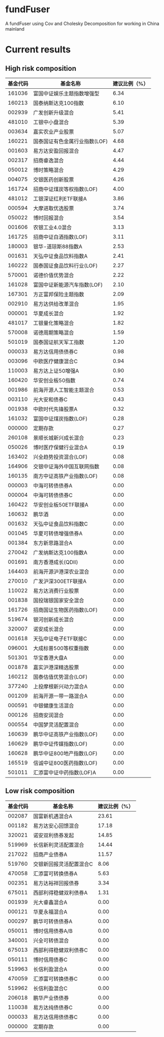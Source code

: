 # fundFuser
A fundFuser using Cov and Cholesky Decomposition for working in China mainland

# Current results
## High risk composition
|基金代码|基金名称|建议比例（%）|
|----|----|----|
| 161036 | 富国中证娱乐主题指数增强型         |  6.34 |
| 160213 | 国泰纳斯达克100指数                |  6.10 |
| 002939 | 广发创新升级混合                   |  5.41 |
| 481010 | 工银中小盘混合                     |  5.39 |
| 003634 | 嘉实农业产业股票                   |  5.07 |
| 160221 | 国泰国证有色金属行业指数(LOF)      |  4.68 |
| 001603 | 易方达安盈回报混合                 |  4.47 |
| 002317 | 招商睿逸混合                       |  4.44 |
| 050012 | 博时策略混合                       |  4.29 |
| 004075 | 交银医药创新股票                   |  4.26 |
| 161724 | 招商中证煤炭等权指数(LOF)          |  4.00 |
| 481012 | 工银深证红利ETF联接A               |  3.86 |
| 000594 | 大摩进取优选股票                   |  3.74 |
| 050022 | 博时回报混合                       |  3.54 |
| 001606 | 农银工业4.0混合                    |  3.13 |
| 161725 | 招商中证白酒指数(LOF)              |  3.11 |
| 180003 | 银华-道琼斯88指数A                 |  2.53 |
| 001631 | 天弘中证食品饮料指数A              |  2.41 |
| 160222 | 国泰国证食品饮料行业(LOF)          |  2.27 |
| 570001 | 诺德价值优势混合                   |  2.22 |
| 161028 | 富国中证新能源汽车指数(LOF)        |  2.10 |
| 167301 | 方正富邦保险主题指数               |  2.09 |
| 002910 | 易方达供给改革混合                 |  1.95 |
| 000001 | 华夏成长混合                       |  1.92 |
| 481017 | 工银量化策略混合                   |  1.82 |
| 570008 | 诺德周期策略混合                   |  1.59 |
| 501019 | 国泰国证航天军工指数               |  1.20 |
| 000033 | 易方达信用债债券C                  |  0.98 |
| 003096 | 中欧医疗健康混合C                  |  0.94 |
| 110003 | 易方达上证50增强A                  |  0.90 |
| 160420 | 华安创业板50指数                   |  0.74 |
| 001986 | 前海开源人工智能主题混合           |  0.53 |
| 003110 | 光大安和债券C                      |  0.43 |
| 001938 | 中欧时代先锋股票A                  |  0.32 |
| 161032 | 富国中证煤炭指数(LOF)              |  0.28 |
| 000000 | 定期存款                           |  0.27 |
| 260108 | 景顺长城新兴成长混合               |  0.23 |
| 050026 | 博时医疗保健行业混合A              |  0.19 |
| 163402 | 兴全趋势投资混合(LOF)              |  0.08 |
| 164906 | 交银中证海外中国互联网指数         |  0.08 |
| 160135 | 南方中证高铁产业指数(LOF)          |  0.08 |
| 000003 | 中海可转债债券A                    |  0.00 |
| 000004 | 中海可转债债券C                    |  0.00 |
| 160422 | 华安创业板50ETF联接A               |  0.00 |
| 160632 | 鹏华酒                             |  0.00 |
| 001632 | 天弘中证食品饮料指数C              |  0.00 |
| 001045 | 华夏可转债增强债券A                |  0.00 |
| 001384 | 东方新思路混合A                    |  0.00 |
| 270042 | 广发纳斯达克100指数A               |  0.00 |
| 001691 | 南方香港成长(QDII)                 |  0.00 |
| 164403 | 前海开源沪港深农业混合             |  0.00 |
| 270010 | 广发沪深300ETF联接A                |  0.00 |
| 110022 | 易方达消费行业股票                 |  0.00 |
| 001838 | 国投瑞银国家安全混合               |  0.00 |
| 161726 | 招商国证生物医药指数(LOF)          |  0.00 |
| 519674 | 银河创新成长混合                   |  0.00 |
| 320007 | 诺安成长混合                       |  0.00 |
| 001618 | 天弘中证电子ETF联接C               |  0.00 |
| 096001 | 大成标普500等权重指数              |  0.00 |
| 501301 | 华宝香港大盘A                      |  0.00 |
| 001878 | 嘉实沪港深精选股票                 |  0.00 |
| 160212 | 国泰估值优势混合(LOF)              |  0.00 |
| 377240 | 上投摩根新兴动力混合A              |  0.00 |
| 001209 | 前海开源一带一路混合A              |  0.00 |
| 000591 | 中银健康生活混合                   |  0.00 |
| 000126 | 招商安润混合                       |  0.00 |
| 000554 | 中国梦灵活配置混合                 |  0.00 |
| 160639 | 鹏华中证高铁产业指数(LOF)          |  0.00 |
| 160629 | 鹏华中证传媒指数(LOF)              |  0.00 |
| 160628 | 鹏华中证800地产指数(LOF)           |  0.00 |
| 165519 | 信诚中证800医药指数(LOF)           |  0.00 |
| 501011 | 汇添富中证中药指数(LOF)A           |  0.00 |

## Low risk composition
|基金代码|基金名称|建议比例（%）|
|----|----|----|
| 002087 | 国富新机遇混合A                    | 23.61 |
| 001182 | 易方达安心回馈混合                 | 17.18 |
| 320021 | 诺安双利债券发起                   | 14.85 |
| 519969 | 长信新利灵活配置混合               | 14.44 |
| 217022 | 招商产业债券A                      | 11.57 |
| 519760 | 交银新回报灵活配置混合C            |  8.06 |
| 470058 | 汇添富可转换债券A                  |  5.63 |
| 002351 | 易方达裕祥回报债券                 |  3.34 |
| 675011 | 西部利得稳健双利债券A              |  1.31 |
| 001939 | 光大睿鑫混合A                      |  0.00 |
| 000121 | 华夏永福混合A                      |  0.00 |
| 000297 | 鹏华可转债债券A                    |  0.00 |
| 050011 | 博时信用债券A/B                    |  0.00 |
| 340001 | 兴全可转债混合                     |  0.00 |
| 675013 | 西部利得稳健双利债券C              |  0.00 |
| 050111 | 博时信用债券C                      |  0.00 |
| 519963 | 长信利盈混合A                      |  0.00 |
| 470059 | 汇添富可转换债券C                  |  0.00 |
| 519962 | 长信利盈混合C                      |  0.00 |
| 206018 | 鹏华产业债债券                     |  0.00 |
| 110038 | 易方达纯债债券C                    |  0.00 |
| 000033 | 易方达信用债债券C                  |  0.00 |
| 000000 | 定期存款                           |  0.00 |
